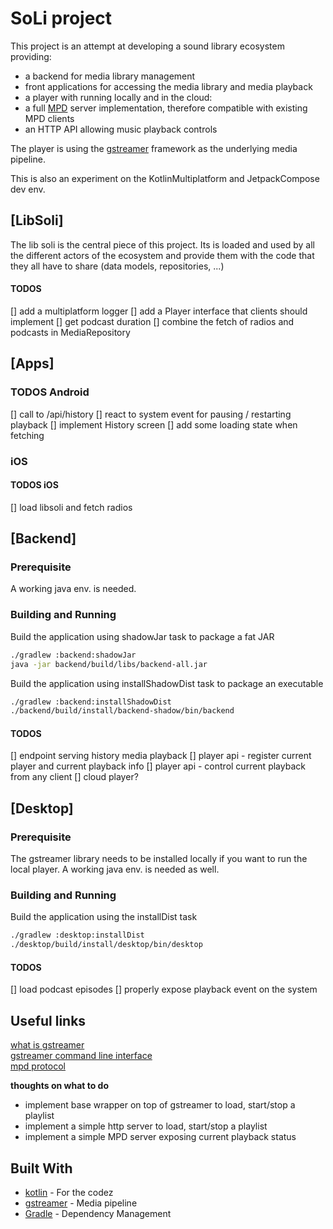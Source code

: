 # SoLi project

This project is an attempt at developing a sound library ecosystem providing:
- a backend for media library management 
- front applications for accessing the media library and media playback
- a player with running locally and in the cloud:
 - a full [MPD](https://www.musicpd.org) server implementation, therefore compatible with existing MPD clients
 - an HTTP API allowing music playback controls

The player is using the [gstreamer](https://gstreamer.freedesktop.org) framework as the underlying media pipeline.

This is also an experiment on the KotlinMultiplatform and JetpackCompose dev env.

## [LibSoli]

The lib soli is the central piece of this project. Its is loaded and used by all the different
actors of the ecosystem and provide them with the code that they all have to share (data models, repositories, ...)

#### TODOS
[] add a multiplatform logger
[] add a Player interface that clients should implement
[] get podcast duration
[] combine the fetch of radios and podcasts in MediaRepository

## [Apps]
### TODOS Android
[] call to /api/history
[] react to system event for pausing / restarting playback
[] implement History screen
[] add some loading state when fetching

### iOS
#### TODOS iOS
[] load libsoli and fetch radios

## [Backend]
### Prerequisite
A working java env. is needed.

### Building and Running

Build the application using shadowJar task to package a fat JAR
```bash
./gradlew :backend:shadowJar
java -jar backend/build/libs/backend-all.jar
```

Build the application using installShadowDist task to package an executable
```bash
./gradlew :backend:installShadowDist
./backend/build/install/backend-shadow/bin/backend
```

#### TODOS
[] endpoint serving history media playback
[] player api - register current player and current playback info
[] player api - control current playback from any client
[] cloud player?

## [Desktop]
### Prerequisite

The gstreamer library needs to be installed locally if you want to run the local player.
A working java env. is needed as well.

### Building and Running

Build the application using the installDist task
```bash
./gradlew :desktop:installDist
./desktop/build/install/desktop/bin/desktop
```

#### TODOS
[] load podcast episodes
[] properly expose playback event on the system

## Useful links

[what is gstreamer](https://gstreamer.freedesktop.org/documentation/application-development/introduction/gstreamer.html?gi-language=c)  
[gstreamer command line interface](https://gstreamer.freedesktop.org/documentation/frequently-asked-questions/using.html?gi-language=c)  
[mpd protocol](https://www.musicpd.org/doc/html/protocol.html)  

**thoughts on what to do**

- implement base wrapper on top of gstreamer to load, start/stop a playlist
- implement a simple http server to load, start/stop a playlist
- implement a simple MPD server exposing current playback status

## Built With

* [kotlin](https://kotlinlang.org) - For the codez
* [gstreamer](https://gstreamer.freedesktop.org) - Media pipeline
* [Gradle](https://gradle.org/) - Dependency Management
